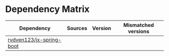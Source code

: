 # Dependency Matrix

Dependency | Sources | Version | Mismatched versions
---------- | ------- | ------- | -------------------
[rvdven123/jx-spring-boot](https://github.com/rvdven123/jx-spring-boot.git) |  | []() | 
